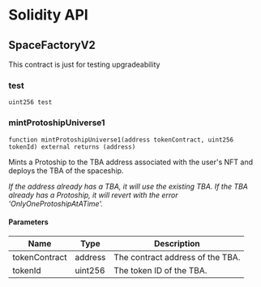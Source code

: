 # Solidity API

## SpaceFactoryV2

This contract is just for testing upgradeability

### test

```solidity
uint256 test
```

### mintProtoshipUniverse1

```solidity
function mintProtoshipUniverse1(address tokenContract, uint256 tokenId) external returns (address)
```

Mints a Protoship to the TBA address associated with the user's NFT and deploys the TBA of the spaceship.

_If the address already has a TBA, it will use the existing TBA. If the TBA already has a Protoship,
it will revert with the error 'OnlyOneProtoshipAtATime'._

#### Parameters

| Name | Type | Description |
| ---- | ---- | ----------- |
| tokenContract | address | The contract address of the TBA. |
| tokenId | uint256 | The token ID of the TBA. |

